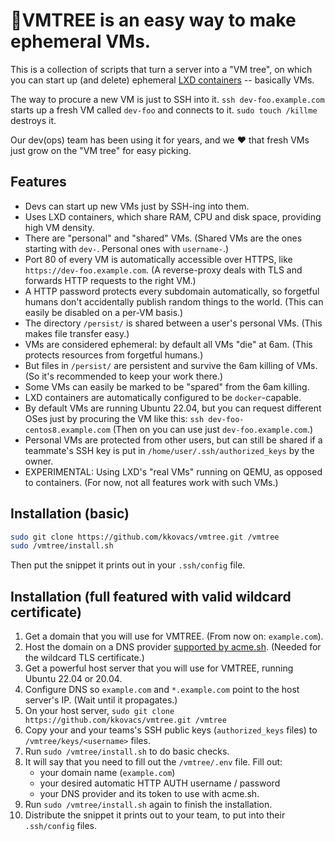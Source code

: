 # 🌳VMTREE is an easy way to make ephemeral VMs.

This is a collection of scripts that turn a server into a "VM tree", on which you can start up (and delete) ephemeral [LXD containers](https://linuxcontainers.org/lxd/) -- basically VMs.

The way to procure a new VM is just to SSH into it. `ssh dev-foo.example.com` starts up a fresh VM called `dev-foo` and connects to it. `sudo touch /killme` destroys it.

Our dev(ops) team has been using it for years, and we ❤️ that fresh VMs just grow on the "VM tree" for easy picking.

## Features

- Devs can start up new VMs just by SSH-ing into them.
- Uses LXD containers, which share RAM, CPU and disk space, providing high VM density.
- There are "personal" and "shared" VMs. (Shared VMs are the ones starting with `dev-`. Personal ones with `username-`.)
- Port 80 of every VM is automatically accessible over HTTPS, like `https://dev-foo.example.com`. (A reverse-proxy deals with TLS and forwards HTTP requests to the right VM.)
- A HTTP password protects every subdomain automatically, so forgetful humans don't accidentally publish random things to the world. (This can easily be disabled on a per-VM basis.)
- The directory `/persist/` is shared between a user's personal VMs. (This makes file transfer easy.)
- VMs are considered ephemeral: by default all VMs "die" at 6am. (This protects resources from forgetful humans.)
- But files in `/persist/` are persistent and survive the 6am killing of VMs. (So it's recommended to keep your work there.)
- Some VMs can easily be marked to be "spared" from the 6am killing.
- LXD containers are automatically configured to be `docker`-capable.
- By default VMs are running Ubuntu 22.04, but you can request different OSes just by procuring the VM like this: `ssh dev-foo-centos8.example.com` (Then on you can use just `dev-foo.example.com`.)
- Personal VMs are protected from other users, but can still be shared if a teammate's SSH key is put in `/home/user/.ssh/authorized_keys` by the owner.
- EXPERIMENTAL: Using LXD's "real VMs" running on QEMU, as opposed to containers. (For now, not all features work with such VMs.)

## Installation (basic)

```bash
sudo git clone https://github.com/kkovacs/vmtree.git /vmtree
sudo /vmtree/install.sh
```

Then put the snippet it prints out in your `.ssh/config` file.

## Installation (full featured with valid wildcard certificate)

1. Get a domain that you will use for VMTREE. (From now on: `example.com`).
1. Host the domain on a DNS provider [supported by acme.sh](https://github.com/acmesh-official/acme.sh/wiki/dnsapi). (Needed for the wildcard TLS certificate.)
1. Get a powerful host server that you will use for VMTREE, running Ubuntu 22.04 or 20.04.
1. Configure DNS so `example.com` and `*.example.com` point to the host server's IP. (Wait until it propagates.)
1. On your host server, `sudo git clone https://github.com/kkovacs/vmtree.git /vmtree`
1. Copy your and your teams's SSH public keys (`authorized_keys` files) to `/vmtree/keys/<username>` files.
1. Run `sudo /vmtree/install.sh` to do basic checks.
1. It will say that you need to fill out the `/vmtree/.env` file. Fill out:
   - your domain name (`example.com`)
   - your desired automatic HTTP AUTH username / password
   - your DNS provider and its token to use with acme.sh.
1. Run `sudo /vmtree/install.sh` again to finish the installation.
1. Distribute the snippet it prints out to your team, to put into their `.ssh/config` files.
